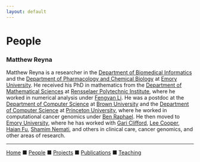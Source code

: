 ```yaml
---
layout: default
---
```


# People

### Matthew Reyna

Matthew Reyna is a researcher in the [Department of Biomedical Informatics](https://www.bmi.emory.edu/) and the [Department of Pharmacology and Chemical Biology](https://med.emory.edu/departments/pharmacology-chemical-biology/) at [Emory University](https://www.emory.edu). He received his PhD in mathematics from the [Department of Mathematical Sciences](https://science.rpi.edu/mathematical-sciences) at [Rensselaer Polytechnic Institute](https://www.rpi.edu/), where he worked in numerical analysis under [Fengyan Li](http://homepages.rpi.edu/~lif/). He was a postdoc at the [Department of Computer Science](http://cs.brown.edu/) at [Brown University](https://www.brown.edu/) and the [Department of Computer Science](https://www.cs.princeton.edu/) at [Princeton University](https://www.princeton.edu/), where he worked in computational cancer genomics under [Ben Raphael](https://compbio.cs.brown.edu/). He then moved to [Emory University](https://www.emory.edu/), where he has worked with [Gari Clifford](http://gdclifford.info/), [Lee Cooper](http://cancerdata.io/), [Haian Fu](https://winshipcancer.emory.edu/bios/faculty/fu-haian.html), [Shamim Nemati](http://nematilab.info/), and others in clinical care, cancer genomics, and other areas of research.

---

[Home](index.html) &#9632; [People](people.html) &#9632; [Projects](projects.html)  &#9632; [Publications](publications.html)  &#9632; [Teaching](teaching.html)
